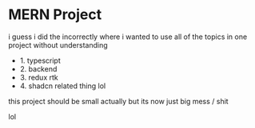 # MERN Project

i guess i did the incorrectly where i wanted to use all of the topics in one project without understanding

<ul>
  <li>1. typescript</li>
  <li>2. backend</li>
  <li>3. redux rtk</li>
  <li>4. shadcn related thing lol</li>
</ul>

this project should be small actually but its now just big mess / shit 

lol
 
